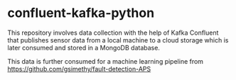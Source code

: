 # confluent-kafka-python

This repository involves data collection with the help of Kafka Confluent that publishes sensor data from a local machine to a cloud storage which is later consumed and stored in a MongoDB database.

This data is further consumed for a machine learning pipeline from https://github.com/gsimethy/fault-detection-APS





